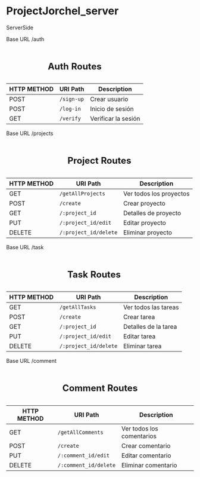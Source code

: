 # ProjectJorchel_server
ServerSide 
<table>
  <caption> <h2>Auth Routes</h2></caption>
  <p>Base URL /auth</p>
  <thead>
    <tr>
      <th>HTTP METHOD</th>
      <th>URI Path</th>
      <th>Description</th>
    </tr>
  </thead>
  <tbody>
    <tr>
      <td>POST</td>
      <td><code>/sign-up</code></td>
      <td>Crear usuario</td>
    </tr>
    <tr>
      <td>POST</td>
      <td><code>/log-in</code></td>
      <td>Inicio de sesión</td>
    </tr>
    <tr>
      <td>GET</td>
      <td><code>/verify</code></td>
      <td>Verificar la sesión</td>
    </tr>
  </tbody>
</table>

<!-- Project routes -->
<table>
  <caption><h2>Project Routes</h2></caption>
  <p>Base URL /projects</p>
  <thead>
    <tr>
      <th>HTTP METHOD</th>
      <th>URI Path</th>
      <th>Description</th>
    </tr>
  </thead>
  <tbody>
    <tr>
      <td>GET</td>
      <td><code>/getAllProjects</code></td>
      <td>Ver todos los proyectos</td>
    </tr>
    <tr>
      <td>POST</td>
      <td><code>/create</code></td>
      <td>Crear proyecto</td>
    </tr>
    <tr>
      <td>GET</td>
      <td><code>/:project_id</code></td>
      <td>Detalles de proyecto</td>
    </tr>
    <tr>
      <td>PUT</td>
      <td><code>/:project_id/edit</code></td>
      <td>Editar proyecto</td>
    </tr>
    <tr>
      <td>DELETE</td>
      <td><code>/:project_id/delete</code></td>
      <td>Eliminar proyecto</td>
    </tr>
  </tbody>
</table>

<!-- Task routes -->
<table>
  <caption><h2>Task Routes</h2></caption>
  <p>Base URL /task</p>
  <thead>
    <tr>
      <th>HTTP METHOD</th>
      <th>URI Path</th>
      <th>Description</th>
    </tr>
  </thead>
  <tbody>
    <tr>
      <td>GET</td>
      <td><code>/getAllTasks</code></td>
      <td>Ver todos las tareas</td>
    </tr>
    <tr>
      <td>POST</td>
      <td><code>/create</code></td>
      <td>Crear tarea</td>
    </tr>
    <tr>
      <td>GET</td>
      <td><code>/:project_id</code></td>
      <td>Detalles de la tarea</td>
    </tr>
    <tr>
      <td>PUT</td>
      <td><code>/:project_id/edit</code></td>
      <td>Editar tarea</td>
    </tr>
    <tr>
      <td>DELETE</td>
      <td><code>/:project_id/delete</code></td>
      <td>Eliminar tarea</td>
    </tr>
  </tbody>
</table>

<!-- Comment routes -->
<table>
  <caption><h2>Comment Routes</h2></caption>
  <p>Base URL /comment</p>
  <thead>
    <tr>
      <th>HTTP METHOD</th>
      <th>URI Path</th>
      <th>Description</th>
    </tr>
  </thead>
  <tbody>
    <tr>
      <td>GET</td>
      <td><code>/getAllComments</code></td>
      <td>Ver todos los comentarios</td>
    </tr>
    <tr>
      <td>POST</td>
      <td><code>/create</code></td>
      <td>Crear comentario</td>
    </tr>
    <tr>
      <td>PUT</td>
      <td><code>/:comment_id/edit</code></td>
      <td>Editar comentario</td>
    </tr>
    <tr>
      <td>DELETE</td>
      <td><code>/:comment_id/delete</code></td>
      <td>Eliminar comentario</td>
    </tr>
  </tbody>
</table>
